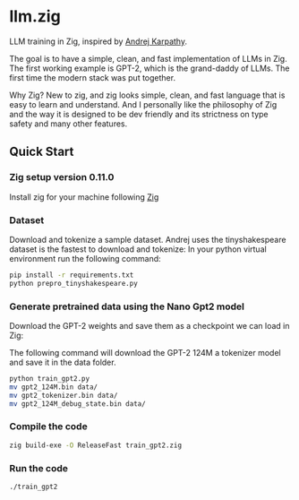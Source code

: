 # llm.zig

LLM training in Zig, inspired by [Andrej Karpathy](https://github.com/karpathy/llm.c).

The goal is to have a simple, clean, and fast implementation of LLMs in Zig. 
The first working example is GPT-2, which is the grand-daddy of LLMs. The first time the modern stack was put together.

Why Zig? New to zig, and zig looks simple, clean, and fast language that is easy to learn and understand. 
And I personally like the philosophy of Zig and the way it is designed to be dev friendly and its strictness on type safety and many other features.

## Quick Start

### Zig setup version 0.11.0

Install zig for your machine following  [Zig](https://ziglang.org/learn/getting-started/)

### Dataset
Download and tokenize a sample dataset. 
Andrej uses the tinyshakespeare dataset is the fastest to download and tokenize:
In your python virtual environment run the following command:
```bash
pip install -r requirements.txt
python prepro_tinyshakespeare.py
```

### Generate pretrained data using the Nano Gpt2 model
Download the GPT-2 weights and save them as a checkpoint we can load in Zig:

The following command will download the GPT-2 124M a tokenizer model and save it in the data folder. 

```bash
python train_gpt2.py  
mv gpt2_124M.bin data/
mv gpt2_tokenizer.bin data/
mv gpt2_124M_debug_state.bin data/
```

### Compile the code

```bash
zig build-exe -O ReleaseFast train_gpt2.zig 
```

### Run the code

```bash
./train_gpt2
``` 
